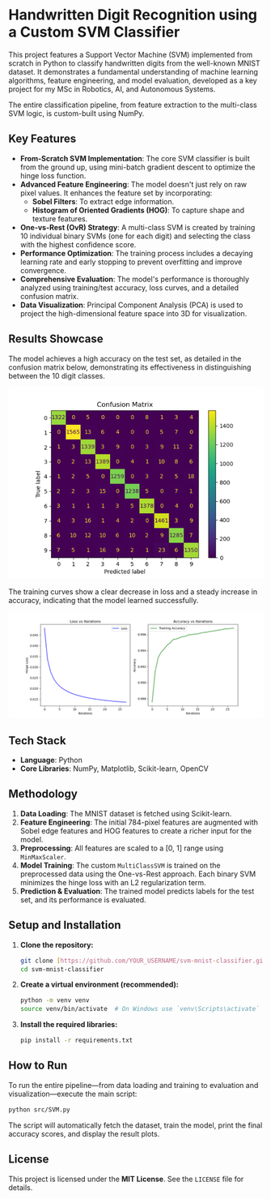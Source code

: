 # Handwritten Digit Recognition using a Custom SVM Classifier

This project features a Support Vector Machine (SVM) implemented from scratch in Python to classify handwritten digits from the well-known MNIST dataset. It demonstrates a fundamental understanding of machine learning algorithms, feature engineering, and model evaluation, developed as a key project for my MSc in Robotics, AI, and Autonomous Systems.

The entire classification pipeline, from feature extraction to the multi-class SVM logic, is custom-built using NumPy.

## Key Features

* **From-Scratch SVM Implementation**: The core SVM classifier is built from the ground up, using mini-batch gradient descent to optimize the hinge loss function.
* **Advanced Feature Engineering**: The model doesn't just rely on raw pixel values. It enhances the feature set by incorporating:
    * **Sobel Filters**: To extract edge information.
    * **Histogram of Oriented Gradients (HOG)**: To capture shape and texture features.
* **One-vs-Rest (OvR) Strategy**: A multi-class SVM is created by training 10 individual binary SVMs (one for each digit) and selecting the class with the highest confidence score.
* **Performance Optimization**: The training process includes a decaying learning rate and early stopping to prevent overfitting and improve convergence.
* **Comprehensive Evaluation**: The model's performance is thoroughly analyzed using training/test accuracy, loss curves, and a detailed confusion matrix.
* **Data Visualization**: Principal Component Analysis (PCA) is used to project the high-dimensional feature space into 3D for visualization.

## Results Showcase

The model achieves a high accuracy on the test set, as detailed in the confusion matrix below, demonstrating its effectiveness in distinguishing between the 10 digit classes.

![Confusion Matrix](results/confusion_matrix.png)

The training curves show a clear decrease in loss and a steady increase in accuracy, indicating that the model learned successfully.

![Loss and Accuracy Curves](results/loss_and_accuracy_vs_iterations.png)

## Tech Stack

* **Language**: Python
* **Core Libraries**: NumPy, Matplotlib, Scikit-learn, OpenCV

## Methodology

1.  **Data Loading**: The MNIST dataset is fetched using Scikit-learn.
2.  **Feature Engineering**: The initial 784-pixel features are augmented with Sobel edge features and HOG features to create a richer input for the model.
3.  **Preprocessing**: All features are scaled to a [0, 1] range using `MinMaxScaler`.
4.  **Model Training**: The custom `MultiClassSVM` is trained on the preprocessed data using the One-vs-Rest approach. Each binary SVM minimizes the hinge loss with an L2 regularization term.
5.  **Prediction & Evaluation**: The trained model predicts labels for the test set, and its performance is evaluated.

## Setup and Installation

1.  **Clone the repository:**
    ```bash
    git clone [https://github.com/YOUR_USERNAME/svm-mnist-classifier.git](https://github.com/YOUR_USERNAME/svm-mnist-classifier.git)
    cd svm-mnist-classifier
    ```

2.  **Create a virtual environment (recommended):**
    ```bash
    python -m venv venv
    source venv/bin/activate  # On Windows use `venv\Scripts\activate`
    ```

3.  **Install the required libraries:**
    ```bash
    pip install -r requirements.txt
    ```

## How to Run

To run the entire pipeline—from data loading and training to evaluation and visualization—execute the main script:

```bash
python src/SVM.py
```

The script will automatically fetch the dataset, train the model, print the final accuracy scores, and display the result plots.

## License

This project is licensed under the **MIT License**. See the `LICENSE` file for details.
